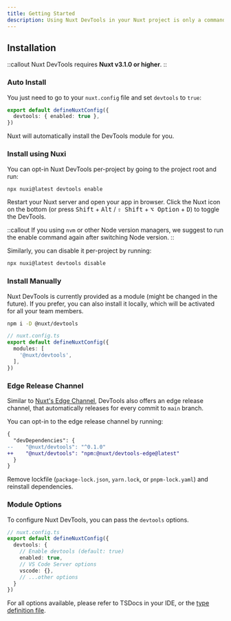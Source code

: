 ```yaml
---
title: Getting Started
description: Using Nuxt DevTools in your Nuxt project is only a command away.
---
```


## Installation

::callout
Nuxt DevTools requires **Nuxt v3.1.0 or higher**.
::

### Auto Install

You just need to go to your `nuxt.config` file and set `devtools` to `true`:

```ts [nuxt.config.ts]
export default defineNuxtConfig({
  devtools: { enabled: true },
})
```

Nuxt will automatically install the DevTools module for you.

### Install using Nuxi

You can opt-in Nuxt DevTools per-project by going to the project root and run:

```bash
npx nuxi@latest devtools enable
```

Restart your Nuxt server and open your app in browser. Click the Nuxt icon on the bottom (or press <kbd>Shift</kbd> + <kbd>Alt</kbd> / <kbd>⇧ Shift</kbd> + <kbd>⌥ Option</kbd> + <kbd>D</kbd>) to toggle the DevTools.

::callout
If you using `nvm` or other Node version managers, we suggest to run the enable command again after switching Node version.
::

Similarly, you can disable it per-project by running:

```bash
npx nuxi@latest devtools disable
```

### Install Manually

Nuxt DevTools is currently provided as a module (might be changed in the future). If you prefer, you can also install it locally, which will be activated for all your team members.

```bash
npm i -D @nuxt/devtools
```

```ts
// nuxt.config.ts
export default defineNuxtConfig({
  modules: [
    '@nuxt/devtools',
  ],
})
```

### Edge Release Channel

Similar to [Nuxt's Edge Channel](https://nuxt.com/docs/guide/going-further/edge-channel#opting-into-the-edge-channel), DevTools also offers an edge release channel, that automatically releases for every commit to `main` branch.

You can opt-in to the edge release channel by running:

```diff
{
  "devDependencies": {
--    "@nuxt/devtools": "^0.1.0"
++    "@nuxt/devtools": "npm:@nuxt/devtools-edge@latest"
  }
}
```

Remove lockfile (`package-lock.json`, `yarn.lock`, or `pnpm-lock.yaml`) and reinstall dependencies.


### Module Options

To configure Nuxt DevTools, you can pass the `devtools` options.

```ts
// nuxt.config.ts
export default defineNuxtConfig({
  devtools: {
    // Enable devtools (default: true)
    enabled: true,
    // VS Code Server options
    vscode: {},
    // ...other options
  }
})
```

For all options available, please refer to TSDocs in your IDE, or the [type definition file](https://github.com/nuxt/devtools/blob/main/packages/devtools-kit/src/_types/options.ts#L6).
